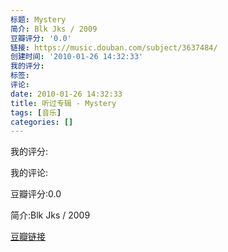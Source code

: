 ```yaml
---
标题: Mystery
简介: Blk Jks / 2009
豆瓣评分: '0.0'
链接: https://music.douban.com/subject/3637484/
创建时间: '2010-01-26 14:32:33'
我的评分:
标签:
评论:
date: 2010-01-26 14:32:33
title: 听过专辑 - Mystery
tags: [音乐]
categories: []
---
```


我的评分:

我的评论:

豆瓣评分:0.0

简介:Blk Jks / 2009

[豆瓣链接](https://music.douban.com/subject/3637484/)

